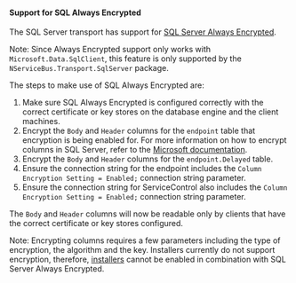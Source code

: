 #### Support for SQL Always Encrypted

The SQL Server transport has support for [SQL Server Always Encrypted](https://docs.microsoft.com/en-us/sql/relational-databases/security/encryption/always-encrypted-database-engine).

Note: Since Always Encrypted support only works with `Microsoft.Data.SqlClient`, this feature is only supported by the `NServiceBus.Transport.SqlServer` package.

The steps to make use of SQL Always Encrypted are:

1. Make sure SQL Always Encrypted is configured correctly with the correct certificate or key stores on the database engine and the client machines.
1. Encrypt the `Body` and `Header` columns for the `endpoint` table that encryption is being enabled for. For more information on how to encrypt columns in SQL Server, refer to the [Microsoft documentation](https://docs.microsoft.com/en-us/sql/connect/ado-net/sql/sqlclient-support-always-encrypted?view=sql-server-ver15#retrieving-and-modifying-data-in-encrypted-columns).
1. Encrypt the `Body` and `Header` columns for the `endpoint.Delayed` table.
1. Ensure the connection string for the endpoint includes the `Column Encryption Setting = Enabled;` connection string parameter.
1. Ensure the connection string for ServiceControl also includes the `Column Encryption Setting = Enabled;` connection string parameter.

The `Body` and `Header` columns will now be readable only by clients that have the correct certificate or key stores configured.

Note: Encrypting columns requires a few parameters including the type of encryption, the algorithm and the key. Installers currently do not support encryption, therefore, [installers](/nservicebus/operations/installers.md) cannot be enabled in combination with SQL Server Always Encrypted.
